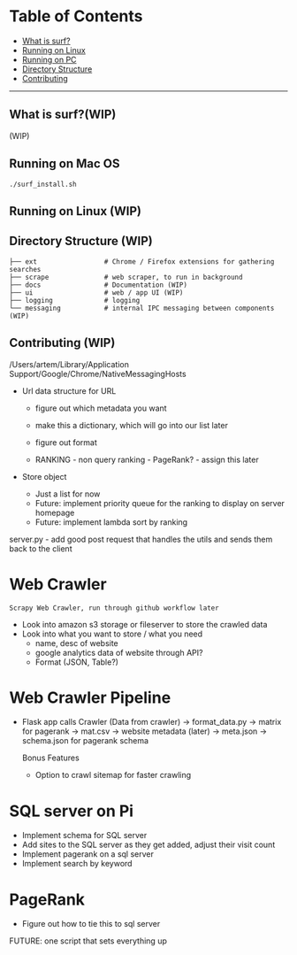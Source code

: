 
Table of Contents
=======================

* [What is surf?](#what-is-surf)
* [Running on Linux](#running-on-mac-os)
* [Running on PC](#running-on-linux)
* [Directory Structure](#directory-structure)
* [Contributing](#contributing)

------

What is surf?(WIP)
------

(WIP)

Running on Mac OS
------

```
./surf_install.sh
```

Running on Linux (WIP)
------

Directory Structure (WIP)
------
    
    ├── ext                 # Chrome / Firefox extensions for gathering searches
    ├── scrape              # web scraper, to run in background
    ├── docs                # Documentation (WIP)
    ├── ui                  # web / app UI (WIP)
    ├── logging             # logging
    └── messaging           # internal IPC messaging between components (WIP)



Contributing (WIP)
------

/Users/artem/Library/Application Support/Google/Chrome/NativeMessagingHosts

- Url data structure for URL
    - figure out which metadata you want
    - make this a dictionary, which will go into our list later
    - figure out format

    - RANKING - non query ranking - PageRank? - assign this later 

- Store object 
    - Just a list for now
    - Future: implement priority queue for the ranking to display on server homepage
    - Future: implement lambda sort by ranking

server.py
    - add good post request that handles the utils and sends them back to the client


# Web Crawler

    Scrapy Web Crawler, run through github workflow later

- Look into amazon s3 storage or fileserver to store the crawled data
- Look into what you want to store / what you need
    - name, desc of website
    - google analytics data of website through API?
    - Format (JSON, Table?)


# Web Crawler Pipeline
- Flask app calls Crawler
(Data from crawler) -> format_data.py -> matrix for pagerank -> mat.csv
                                      -> website metadata (later) -> meta.json
                                      -> schema.json for pagerank schema


   

    Bonus Features
    - Option to crawl sitemap for faster crawling


# SQL server on Pi

- Implement schema for SQL server
- Add sites to the SQL server as they get added, adjust their visit count
- Implement pagerank on a sql server
- Implement search by keyword




# PageRank

- Figure out how to tie this to sql server


FUTURE: one script that sets everything up 




